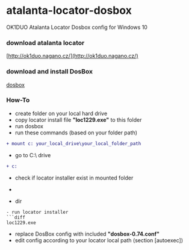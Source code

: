 # atalanta-locator-dosbox
OK1DUO Atalanta Locator Dosbox config for Windows 10

### download atalanta locator
[http://ok1duo.nagano.cz/](http://ok1duo.nagano.cz/)

### download and install DosBox
[dosbox](http://www.dosbox.com/download.php?main=1)

### How-To
- create folder on your local hard drive
- copy locator install file **"loc1229.exe"** to this folder
- run dosbox
- run these commands (based on your folder path)
```diff
+ mount c: your_local_drive\your_local_folder_path
```
- go to C:\ drive
```diff
+ c:
```
- check if locator installer exist in mounted folder
- ```diff
+ dir
```
- run locator installer
```diff
loc1229.exe
```
- replace DosBox config with included **"dosbox-0.74.conf"**
- edit config according to your locator local path (section [autoexec])
